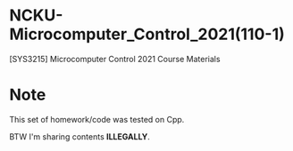# NCKU-Microcomputer_Control_2021(110-1)
 [SYS3215] Microcomputer Control 2021 Course Materials

# Note
This set of homework/code was tested on Cpp.

BTW I'm sharing contents **ILLEGALLY**.
